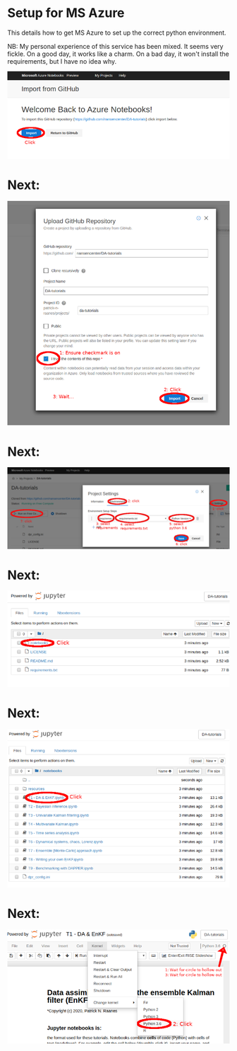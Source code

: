 # Setup for MS Azure
This details how to get MS Azure to set up the correct python environment.

NB: My personal experience of this service has been mixed.
It seems very fickle.
On a good day, it works like a charm.
On a bad day, it won't install the requirements,
but I have no idea why.

![Step1](./instruction_images/azure1.png)

# Next:
![Step1](./instruction_images/azure2.png)

# Next:
![Step1](./instruction_images/azure3.png)

# Next:
![Step1](./instruction_images/azure4.png)

# Next:
![Step1](./instruction_images/azure5.png)

# Next:
![Step1](./instruction_images/azure6.png)
